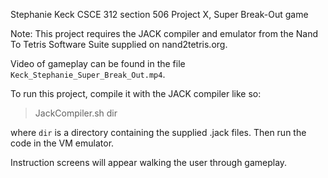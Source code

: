 Stephanie Keck
CSCE 312 section 506
Project X, Super Break-Out game

Note: This project requires the JACK compiler and emulator from the Nand To Tetris Software Suite supplied on nand2tetris.org.

Video of gameplay can be found in the file `Keck_Stephanie_Super_Break_Out.mp4`.

To run this project, compile it with the JACK compiler like so:

> JackCompiler.sh dir

where `dir` is a directory containing the supplied .jack files. Then run the code in the VM emulator.

Instruction screens will appear walking the user through gameplay.
